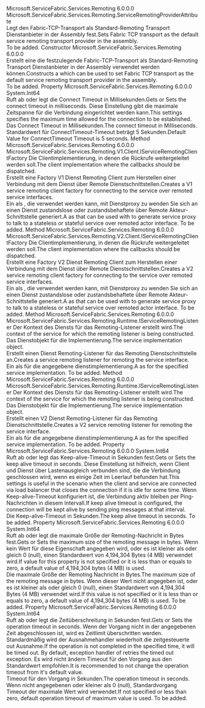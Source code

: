 <Type Name="FabricTransportServiceRemotingProviderAttribute" FullName="Microsoft.ServiceFabric.Services.Remoting.FabricTransport.FabricTransportServiceRemotingProviderAttribute">
  <TypeSignature Language="C#" Value="public class FabricTransportServiceRemotingProviderAttribute : Microsoft.ServiceFabric.Services.Remoting.ServiceRemotingProviderAttribute" />
  <TypeSignature Language="ILAsm" Value=".class public auto ansi beforefieldinit FabricTransportServiceRemotingProviderAttribute extends Microsoft.ServiceFabric.Services.Remoting.ServiceRemotingProviderAttribute" />
  <TypeSignature Language="DocId" Value="T:Microsoft.ServiceFabric.Services.Remoting.FabricTransport.FabricTransportServiceRemotingProviderAttribute" />
  <TypeSignature Language="VB.NET" Value="Public Class FabricTransportServiceRemotingProviderAttribute&#xA;Inherits ServiceRemotingProviderAttribute" />
  <TypeSignature Language="F#" Value="type FabricTransportServiceRemotingProviderAttribute = class&#xA;    inherit ServiceRemotingProviderAttribute" />
  <AssemblyInfo>
    <AssemblyName>Microsoft.ServiceFabric.Services.Remoting</AssemblyName>
    <AssemblyVersion>6.0.0.0</AssemblyVersion>
  </AssemblyInfo>
  <Base>
    <BaseTypeName>Microsoft.ServiceFabric.Services.Remoting.ServiceRemotingProviderAttribute</BaseTypeName>
  </Base>
  <Interfaces />
  <Docs>
    <summary>
             <span data-ttu-id="9af77-101">Legt den Fabric-TCP-Transport als Standard-Remoting Transport Dienstanbieter in der Assembly fest.</span><span class="sxs-lookup"><span data-stu-id="9af77-101">Sets Fabric TCP transport as the default service remoting transport provider in the assembly.</span></span>
            </summary>
    <remarks>To be added.</remarks>
  </Docs>
  <Members>
    <Member MemberName=".ctor">
      <MemberSignature Language="C#" Value="public FabricTransportServiceRemotingProviderAttribute ();" />
      <MemberSignature Language="ILAsm" Value=".method public hidebysig specialname rtspecialname instance void .ctor() cil managed" />
      <MemberSignature Language="DocId" Value="M:Microsoft.ServiceFabric.Services.Remoting.FabricTransport.FabricTransportServiceRemotingProviderAttribute.#ctor" />
      <MemberSignature Language="VB.NET" Value="Public Sub New ()" />
      <MemberType>Constructor</MemberType>
      <AssemblyInfo>
        <AssemblyName>Microsoft.ServiceFabric.Services.Remoting</AssemblyName>
        <AssemblyVersion>6.0.0.0</AssemblyVersion>
      </AssemblyInfo>
      <Parameters />
      <Docs>
        <summary>
            <span data-ttu-id="9af77-102">Erstellt eine <see cref="T:Microsoft.ServiceFabric.Services.Remoting.FabricTransport.FabricTransportServiceRemotingProviderAttribute" /> die festzulegende Fabric-TCP-Transport als Standard-Remoting Transport Dienstanbieter in der Assembly verwendet werden können.</span><span class="sxs-lookup"><span data-stu-id="9af77-102">Constructs a <see cref="T:Microsoft.ServiceFabric.Services.Remoting.FabricTransport.FabricTransportServiceRemotingProviderAttribute" /> which can be used to set Fabric TCP transport as the default service remoting transport provider in the assembly.</span></span>
            </summary>
        <remarks>To be added.</remarks>
      </Docs>
    </Member>
    <Member MemberName="ConnectTimeoutInMilliseconds">
      <MemberSignature Language="C#" Value="public long ConnectTimeoutInMilliseconds { get; set; }" />
      <MemberSignature Language="ILAsm" Value=".property instance int64 ConnectTimeoutInMilliseconds" />
      <MemberSignature Language="DocId" Value="P:Microsoft.ServiceFabric.Services.Remoting.FabricTransport.FabricTransportServiceRemotingProviderAttribute.ConnectTimeoutInMilliseconds" />
      <MemberSignature Language="VB.NET" Value="Public Property ConnectTimeoutInMilliseconds As Long" />
      <MemberSignature Language="F#" Value="member this.ConnectTimeoutInMilliseconds : int64 with get, set" Usage="Microsoft.ServiceFabric.Services.Remoting.FabricTransport.FabricTransportServiceRemotingProviderAttribute.ConnectTimeoutInMilliseconds" />
      <MemberType>Property</MemberType>
      <AssemblyInfo>
        <AssemblyName>Microsoft.ServiceFabric.Services.Remoting</AssemblyName>
        <AssemblyVersion>6.0.0.0</AssemblyVersion>
      </AssemblyInfo>
      <ReturnValue>
        <ReturnType>System.Int64</ReturnType>
      </ReturnValue>
      <Docs>
        <summary>
                <span data-ttu-id="9af77-103">Ruft ab oder legt die Connect Timeout in Millisekunden.</span><span class="sxs-lookup"><span data-stu-id="9af77-103">Gets or Sets the connect timeout in milliseconds.</span></span> <span data-ttu-id="9af77-104">Diese Einstellung gibt die maximale Zeitspanne für die Verbindung eingerichtet werden kann.</span><span class="sxs-lookup"><span data-stu-id="9af77-104">This settings specifies the maximum time allowed for the connection to be established.</span></span>
                </summary>
        <value>
                <span data-ttu-id="9af77-105">Das Connect Timeout in Millisekunden.</span><span class="sxs-lookup"><span data-stu-id="9af77-105">The connect timeout in Milliseconds.</span></span>
            </value>
        <remarks><span data-ttu-id="9af77-106">Standardwert für ConnectTimeout-Timeout beträgt 5 Sekunden.</span><span class="sxs-lookup"><span data-stu-id="9af77-106">Default Value for ConnectTimeout Timeout is 5 seconds.</span></span></remarks>
      </Docs>
    </Member>
    <Member MemberName="CreateServiceRemotingClientFactory">
      <MemberSignature Language="C#" Value="public override Microsoft.ServiceFabric.Services.Remoting.V1.Client.IServiceRemotingClientFactory CreateServiceRemotingClientFactory (Microsoft.ServiceFabric.Services.Remoting.V1.IServiceRemotingCallbackClient callbackClient);" />
      <MemberSignature Language="ILAsm" Value=".method public hidebysig virtual instance class Microsoft.ServiceFabric.Services.Remoting.V1.Client.IServiceRemotingClientFactory CreateServiceRemotingClientFactory(class Microsoft.ServiceFabric.Services.Remoting.V1.IServiceRemotingCallbackClient callbackClient) cil managed" />
      <MemberSignature Language="DocId" Value="M:Microsoft.ServiceFabric.Services.Remoting.FabricTransport.FabricTransportServiceRemotingProviderAttribute.CreateServiceRemotingClientFactory(Microsoft.ServiceFabric.Services.Remoting.V1.IServiceRemotingCallbackClient)" />
      <MemberSignature Language="VB.NET" Value="Public Overrides Function CreateServiceRemotingClientFactory (callbackClient As IServiceRemotingCallbackClient) As IServiceRemotingClientFactory" />
      <MemberSignature Language="F#" Value="override this.CreateServiceRemotingClientFactory : Microsoft.ServiceFabric.Services.Remoting.V1.IServiceRemotingCallbackClient -&gt; Microsoft.ServiceFabric.Services.Remoting.V1.Client.IServiceRemotingClientFactory" Usage="fabricTransportServiceRemotingProviderAttribute.CreateServiceRemotingClientFactory callbackClient" />
      <MemberType>Method</MemberType>
      <AssemblyInfo>
        <AssemblyName>Microsoft.ServiceFabric.Services.Remoting</AssemblyName>
        <AssemblyVersion>6.0.0.0</AssemblyVersion>
      </AssemblyInfo>
      <ReturnValue>
        <ReturnType>Microsoft.ServiceFabric.Services.Remoting.V1.Client.IServiceRemotingClientFactory</ReturnType>
      </ReturnValue>
      <Parameters>
        <Parameter Name="callbackClient" Type="Microsoft.ServiceFabric.Services.Remoting.V1.IServiceRemotingCallbackClient" />
      </Parameters>
      <Docs>
        <param name="callbackClient">
               <span data-ttu-id="9af77-107">Die Clientimplementierung, in denen die Rückrufe weitergeleitet werden soll.</span><span class="sxs-lookup"><span data-stu-id="9af77-107">The client implementation where the callbacks should be dispatched.</span></span>
            </param>
        <summary>
                <span data-ttu-id="9af77-108">Erstellt eine Factory V1 Dienst Remoting Client zum Herstellen einer Verbindung mit dem Dienst über Remote Dienstschnittstellen.</span><span class="sxs-lookup"><span data-stu-id="9af77-108">Creates a  V1 service remoting client factory for connecting to the service over remoted service interfaces.</span></span>
            </summary>
        <returns>
                <span data-ttu-id="9af77-109">Ein <see cref="T:Microsoft.ServiceFabric.Services.Remoting.V1.FabricTransport.Client.FabricTransportServiceRemotingClientFactory" /> als <see cref="T:Microsoft.ServiceFabric.Services.Remoting.V1.Client.IServiceRemotingClientFactory" /> , die verwendet werden kann, mit <see cref="T:Microsoft.ServiceFabric.Services.Remoting.Client.ServiceProxyFactory" /> Dienstproxy zu wenden Sie sich an einen Dienst zustandslose oder zustandsbehaftete über Remote Akteur-Schnittstelle generiert.</span><span class="sxs-lookup"><span data-stu-id="9af77-109">A <see cref="T:Microsoft.ServiceFabric.Services.Remoting.V1.FabricTransport.Client.FabricTransportServiceRemotingClientFactory" /> as <see cref="T:Microsoft.ServiceFabric.Services.Remoting.V1.Client.IServiceRemotingClientFactory" /> that can be used with <see cref="T:Microsoft.ServiceFabric.Services.Remoting.Client.ServiceProxyFactory" /> to generate service proxy to talk to a stateless or stateful service over remoted actor interface.</span></span>
                </returns>
        <remarks>To be added.</remarks>
      </Docs>
    </Member>
    <Member MemberName="CreateServiceRemotingClientFactoryV2">
      <MemberSignature Language="C#" Value="public override Microsoft.ServiceFabric.Services.Remoting.V2.Client.IServiceRemotingClientFactory CreateServiceRemotingClientFactoryV2 (Microsoft.ServiceFabric.Services.Remoting.V2.Client.IServiceRemotingCallbackMessageHandler callbackMessageHandler);" />
      <MemberSignature Language="ILAsm" Value=".method public hidebysig virtual instance class Microsoft.ServiceFabric.Services.Remoting.V2.Client.IServiceRemotingClientFactory CreateServiceRemotingClientFactoryV2(class Microsoft.ServiceFabric.Services.Remoting.V2.Client.IServiceRemotingCallbackMessageHandler callbackMessageHandler) cil managed" />
      <MemberSignature Language="DocId" Value="M:Microsoft.ServiceFabric.Services.Remoting.FabricTransport.FabricTransportServiceRemotingProviderAttribute.CreateServiceRemotingClientFactoryV2(Microsoft.ServiceFabric.Services.Remoting.V2.Client.IServiceRemotingCallbackMessageHandler)" />
      <MemberSignature Language="VB.NET" Value="Public Overrides Function CreateServiceRemotingClientFactoryV2 (callbackMessageHandler As IServiceRemotingCallbackMessageHandler) As IServiceRemotingClientFactory" />
      <MemberSignature Language="F#" Value="override this.CreateServiceRemotingClientFactoryV2 : Microsoft.ServiceFabric.Services.Remoting.V2.Client.IServiceRemotingCallbackMessageHandler -&gt; Microsoft.ServiceFabric.Services.Remoting.V2.Client.IServiceRemotingClientFactory" Usage="fabricTransportServiceRemotingProviderAttribute.CreateServiceRemotingClientFactoryV2 callbackMessageHandler" />
      <MemberType>Method</MemberType>
      <AssemblyInfo>
        <AssemblyName>Microsoft.ServiceFabric.Services.Remoting</AssemblyName>
        <AssemblyVersion>6.0.0.0</AssemblyVersion>
      </AssemblyInfo>
      <ReturnValue>
        <ReturnType>Microsoft.ServiceFabric.Services.Remoting.V2.Client.IServiceRemotingClientFactory</ReturnType>
      </ReturnValue>
      <Parameters>
        <Parameter Name="callbackMessageHandler" Type="Microsoft.ServiceFabric.Services.Remoting.V2.Client.IServiceRemotingCallbackMessageHandler" />
      </Parameters>
      <Docs>
        <param name="callbackMessageHandler">
               <span data-ttu-id="9af77-110">Die Clientimplementierung, in denen die Rückrufe weitergeleitet werden soll.</span><span class="sxs-lookup"><span data-stu-id="9af77-110">The client implementation where the callbacks should be dispatched.</span></span>
            </param>
        <summary>
                <span data-ttu-id="9af77-111">Erstellt eine Factory V2 Dienst Remoting Client zum Herstellen einer Verbindung mit dem Dienst über Remote Dienstschnittstellen.</span><span class="sxs-lookup"><span data-stu-id="9af77-111">Creates a  V2 service remoting client factory for connecting to the service over remoted service interfaces.</span></span>
            </summary>
        <returns>
                <span data-ttu-id="9af77-112">Ein <see cref="T:Microsoft.ServiceFabric.Services.Remoting.V1.FabricTransport.Client.FabricTransportServiceRemotingClientFactory" /> als <see cref="T:Microsoft.ServiceFabric.Services.Remoting.V2.Client.IServiceRemotingClientFactory" /> , die verwendet werden kann, mit <see cref="T:Microsoft.ServiceFabric.Services.Remoting.Client.ServiceProxyFactory" /> Dienstproxy zu wenden Sie sich an einen Dienst zustandslose oder zustandsbehaftete über Remote Akteur-Schnittstelle generiert.</span><span class="sxs-lookup"><span data-stu-id="9af77-112">A <see cref="T:Microsoft.ServiceFabric.Services.Remoting.V1.FabricTransport.Client.FabricTransportServiceRemotingClientFactory" /> as <see cref="T:Microsoft.ServiceFabric.Services.Remoting.V2.Client.IServiceRemotingClientFactory" /> that can be used with <see cref="T:Microsoft.ServiceFabric.Services.Remoting.Client.ServiceProxyFactory" /> to generate service proxy to talk to a stateless or stateful service over remoted actor interface.</span></span>
                </returns>
        <remarks>To be added.</remarks>
      </Docs>
    </Member>
    <Member MemberName="CreateServiceRemotingListener">
      <MemberSignature Language="C#" Value="public override Microsoft.ServiceFabric.Services.Remoting.Runtime.IServiceRemotingListener CreateServiceRemotingListener (System.Fabric.ServiceContext serviceContext, Microsoft.ServiceFabric.Services.Remoting.IService serviceImplementation);" />
      <MemberSignature Language="ILAsm" Value=".method public hidebysig virtual instance class Microsoft.ServiceFabric.Services.Remoting.Runtime.IServiceRemotingListener CreateServiceRemotingListener(class System.Fabric.ServiceContext serviceContext, class Microsoft.ServiceFabric.Services.Remoting.IService serviceImplementation) cil managed" />
      <MemberSignature Language="DocId" Value="M:Microsoft.ServiceFabric.Services.Remoting.FabricTransport.FabricTransportServiceRemotingProviderAttribute.CreateServiceRemotingListener(System.Fabric.ServiceContext,Microsoft.ServiceFabric.Services.Remoting.IService)" />
      <MemberSignature Language="F#" Value="override this.CreateServiceRemotingListener : System.Fabric.ServiceContext * Microsoft.ServiceFabric.Services.Remoting.IService -&gt; Microsoft.ServiceFabric.Services.Remoting.Runtime.IServiceRemotingListener" Usage="fabricTransportServiceRemotingProviderAttribute.CreateServiceRemotingListener (serviceContext, serviceImplementation)" />
      <MemberType>Method</MemberType>
      <AssemblyInfo>
        <AssemblyName>Microsoft.ServiceFabric.Services.Remoting</AssemblyName>
        <AssemblyVersion>6.0.0.0</AssemblyVersion>
      </AssemblyInfo>
      <ReturnValue>
        <ReturnType>Microsoft.ServiceFabric.Services.Remoting.Runtime.IServiceRemotingListener</ReturnType>
      </ReturnValue>
      <Parameters>
        <Parameter Name="serviceContext" Type="System.Fabric.ServiceContext" />
        <Parameter Name="serviceImplementation" Type="Microsoft.ServiceFabric.Services.Remoting.IService" />
      </Parameters>
      <Docs>
        <param name="serviceContext">
                <span data-ttu-id="9af77-113">Der Kontext des Diensts für das Remoting-Listener erstellt wird.</span><span class="sxs-lookup"><span data-stu-id="9af77-113">The context of the service for which the remoting listener is being constructed.</span></span>
            </param>
        <param name="serviceImplementation">
                <span data-ttu-id="9af77-114">Das Dienstobjekt für die Implementierung.</span><span class="sxs-lookup"><span data-stu-id="9af77-114">The service implementation object.</span></span>
            </param>
        <summary>
                <span data-ttu-id="9af77-115">Erstellt einen Dienst Remoting-Listener für das Remoting Dienstschnittstelle an.</span><span class="sxs-lookup"><span data-stu-id="9af77-115">Creates a service remoting listener for remoting the service interface.</span></span>
            </summary>
        <returns>
                <span data-ttu-id="9af77-116">Ein <see cref="T:Microsoft.ServiceFabric.Services.Remoting.V1.FabricTransport.Runtime.FabricTransportServiceRemotingListener" /> als <see cref="T:Microsoft.ServiceFabric.Services.Remoting.Runtime.IServiceRemotingListener" /> für die angegebene dienstimplementierung.</span><span class="sxs-lookup"><span data-stu-id="9af77-116">A <see cref="T:Microsoft.ServiceFabric.Services.Remoting.V1.FabricTransport.Runtime.FabricTransportServiceRemotingListener" /> as <see cref="T:Microsoft.ServiceFabric.Services.Remoting.Runtime.IServiceRemotingListener" /> for the specified service implementation.</span></span>
                </returns>
        <remarks>To be added.</remarks>
      </Docs>
    </Member>
    <Member MemberName="CreateServiceRemotingListenerV2">
      <MemberSignature Language="C#" Value="public override Microsoft.ServiceFabric.Services.Remoting.Runtime.IServiceRemotingListener CreateServiceRemotingListenerV2 (System.Fabric.ServiceContext serviceContext, Microsoft.ServiceFabric.Services.Remoting.IService serviceImplementation);" />
      <MemberSignature Language="ILAsm" Value=".method public hidebysig virtual instance class Microsoft.ServiceFabric.Services.Remoting.Runtime.IServiceRemotingListener CreateServiceRemotingListenerV2(class System.Fabric.ServiceContext serviceContext, class Microsoft.ServiceFabric.Services.Remoting.IService serviceImplementation) cil managed" />
      <MemberSignature Language="DocId" Value="M:Microsoft.ServiceFabric.Services.Remoting.FabricTransport.FabricTransportServiceRemotingProviderAttribute.CreateServiceRemotingListenerV2(System.Fabric.ServiceContext,Microsoft.ServiceFabric.Services.Remoting.IService)" />
      <MemberSignature Language="F#" Value="override this.CreateServiceRemotingListenerV2 : System.Fabric.ServiceContext * Microsoft.ServiceFabric.Services.Remoting.IService -&gt; Microsoft.ServiceFabric.Services.Remoting.Runtime.IServiceRemotingListener" Usage="fabricTransportServiceRemotingProviderAttribute.CreateServiceRemotingListenerV2 (serviceContext, serviceImplementation)" />
      <MemberType>Method</MemberType>
      <AssemblyInfo>
        <AssemblyName>Microsoft.ServiceFabric.Services.Remoting</AssemblyName>
        <AssemblyVersion>6.0.0.0</AssemblyVersion>
      </AssemblyInfo>
      <ReturnValue>
        <ReturnType>Microsoft.ServiceFabric.Services.Remoting.Runtime.IServiceRemotingListener</ReturnType>
      </ReturnValue>
      <Parameters>
        <Parameter Name="serviceContext" Type="System.Fabric.ServiceContext" />
        <Parameter Name="serviceImplementation" Type="Microsoft.ServiceFabric.Services.Remoting.IService" />
      </Parameters>
      <Docs>
        <param name="serviceContext">
                <span data-ttu-id="9af77-117">Der Kontext des Diensts für das Remoting-Listener erstellt wird.</span><span class="sxs-lookup"><span data-stu-id="9af77-117">The context of the service for which the remoting listener is being constructed.</span></span>
            </param>
        <param name="serviceImplementation">
                <span data-ttu-id="9af77-118">Das Dienstobjekt für die Implementierung.</span><span class="sxs-lookup"><span data-stu-id="9af77-118">The service implementation object.</span></span>
            </param>
        <summary>
                <span data-ttu-id="9af77-119">Erstellt einen V2 Dienst Remoting-Listener für das Remoting Dienstschnittstelle.</span><span class="sxs-lookup"><span data-stu-id="9af77-119">Creates a V2 service remoting listener for remoting the service interface.</span></span>
            </summary>
        <returns>
                <span data-ttu-id="9af77-120">Ein <see cref="T:Microsoft.ServiceFabric.Services.Remoting.V1.FabricTransport.Runtime.FabricTransportServiceRemotingListener" /> als <see cref="T:Microsoft.ServiceFabric.Services.Remoting.Runtime.IServiceRemotingListener" /> für die angegebene dienstimplementierung.</span><span class="sxs-lookup"><span data-stu-id="9af77-120">A <see cref="T:Microsoft.ServiceFabric.Services.Remoting.V1.FabricTransport.Runtime.FabricTransportServiceRemotingListener" /> as <see cref="T:Microsoft.ServiceFabric.Services.Remoting.Runtime.IServiceRemotingListener" /> for the specified service implementation.</span></span>
                </returns>
        <remarks>To be added.</remarks>
      </Docs>
    </Member>
    <Member MemberName="KeepAliveTimeoutInSeconds">
      <MemberSignature Language="C#" Value="public long KeepAliveTimeoutInSeconds { get; set; }" />
      <MemberSignature Language="ILAsm" Value=".property instance int64 KeepAliveTimeoutInSeconds" />
      <MemberSignature Language="DocId" Value="P:Microsoft.ServiceFabric.Services.Remoting.FabricTransport.FabricTransportServiceRemotingProviderAttribute.KeepAliveTimeoutInSeconds" />
      <MemberSignature Language="VB.NET" Value="Public Property KeepAliveTimeoutInSeconds As Long" />
      <MemberSignature Language="F#" Value="member this.KeepAliveTimeoutInSeconds : int64 with get, set" Usage="Microsoft.ServiceFabric.Services.Remoting.FabricTransport.FabricTransportServiceRemotingProviderAttribute.KeepAliveTimeoutInSeconds" />
      <MemberType>Property</MemberType>
      <AssemblyInfo>
        <AssemblyName>Microsoft.ServiceFabric.Services.Remoting</AssemblyName>
        <AssemblyVersion>6.0.0.0</AssemblyVersion>
      </AssemblyInfo>
      <ReturnValue>
        <ReturnType>System.Int64</ReturnType>
      </ReturnValue>
      <Docs>
        <summary>
                <span data-ttu-id="9af77-121">Ruft ab oder legt das Keep-alive-Timeout in Sekunden fest.</span><span class="sxs-lookup"><span data-stu-id="9af77-121">Gets or Sets the keep alive timeout in seconds.</span></span> <span data-ttu-id="9af77-122">Diese Einstellung ist hilfreich, wenn Client und Dienst über Lastenausgleich verbunden sind, die die Verbindung geschlossen wird, wenn es einige Zeit im Leerlauf befunden hat.</span><span class="sxs-lookup"><span data-stu-id="9af77-122">This settings is useful in the scenario when the client and service are connected via load balancer that closes the connection if it is idle for some time.</span></span>
                <span data-ttu-id="9af77-123">Wenn Keep-alive-Timeout konfiguriert ist, die Verbindung aktiv bleiben per Ping-Nachrichten in diesem Intervall.</span><span class="sxs-lookup"><span data-stu-id="9af77-123">If keep alive timeout is configured, the connection will be kept alive by sending ping messages at that interval.</span></span>
                </summary>
        <value>
                <span data-ttu-id="9af77-124">Die Keep-alive-Timeout in Sekunden.</span><span class="sxs-lookup"><span data-stu-id="9af77-124">The keep alive timeout in seconds.</span></span>
            </value>
        <remarks>To be added.</remarks>
      </Docs>
    </Member>
    <Member MemberName="MaxMessageSize">
      <MemberSignature Language="C#" Value="public long MaxMessageSize { get; set; }" />
      <MemberSignature Language="ILAsm" Value=".property instance int64 MaxMessageSize" />
      <MemberSignature Language="DocId" Value="P:Microsoft.ServiceFabric.Services.Remoting.FabricTransport.FabricTransportServiceRemotingProviderAttribute.MaxMessageSize" />
      <MemberSignature Language="VB.NET" Value="Public Property MaxMessageSize As Long" />
      <MemberSignature Language="F#" Value="member this.MaxMessageSize : int64 with get, set" Usage="Microsoft.ServiceFabric.Services.Remoting.FabricTransport.FabricTransportServiceRemotingProviderAttribute.MaxMessageSize" />
      <MemberType>Property</MemberType>
      <AssemblyInfo>
        <AssemblyName>Microsoft.ServiceFabric.Services.Remoting</AssemblyName>
        <AssemblyVersion>6.0.0.0</AssemblyVersion>
      </AssemblyInfo>
      <ReturnValue>
        <ReturnType>System.Int64</ReturnType>
      </ReturnValue>
      <Docs>
        <summary>
                <span data-ttu-id="9af77-125">Ruft ab oder legt die maximale Größe der Remoting-Nachricht in Bytes fest.</span><span class="sxs-lookup"><span data-stu-id="9af77-125">Gets or Sets the maximum size of the remoting message in bytes.</span></span>
                <span data-ttu-id="9af77-126">Wenn kein Wert für diese Eigenschaft angegeben wird, oder es ist kleiner als oder gleich 0 (null), einen Standardwert von 4,194,304 Bytes (4 MB) verwendet wird.</span><span class="sxs-lookup"><span data-stu-id="9af77-126">If value for this property is not specified or it is less than or equals to zero, a default value of 4,194,304 bytes (4 MB) is used.</span></span>
                </summary>
        <value>
                <span data-ttu-id="9af77-127">Die maximale Größe der Remoting Nachricht in Bytes.</span><span class="sxs-lookup"><span data-stu-id="9af77-127">The maximum size of the remoting message in bytes.</span></span> <span data-ttu-id="9af77-128">Wenn dieser Wert nicht angegeben ist, oder es ist kleiner als oder gleich 0 (null), einen Standardwert von 4,194,304 Bytes (4 MB) verwendet wird.</span><span class="sxs-lookup"><span data-stu-id="9af77-128">If this value is not specified or it is less than or equals to zero, a default value of 4,194,304 bytes (4 MB) is used.</span></span>
                </value>
        <remarks>To be added.</remarks>
      </Docs>
    </Member>
    <Member MemberName="OperationTimeoutInSeconds">
      <MemberSignature Language="C#" Value="public long OperationTimeoutInSeconds { get; set; }" />
      <MemberSignature Language="ILAsm" Value=".property instance int64 OperationTimeoutInSeconds" />
      <MemberSignature Language="DocId" Value="P:Microsoft.ServiceFabric.Services.Remoting.FabricTransport.FabricTransportServiceRemotingProviderAttribute.OperationTimeoutInSeconds" />
      <MemberSignature Language="VB.NET" Value="Public Property OperationTimeoutInSeconds As Long" />
      <MemberSignature Language="F#" Value="member this.OperationTimeoutInSeconds : int64 with get, set" Usage="Microsoft.ServiceFabric.Services.Remoting.FabricTransport.FabricTransportServiceRemotingProviderAttribute.OperationTimeoutInSeconds" />
      <MemberType>Property</MemberType>
      <AssemblyInfo>
        <AssemblyName>Microsoft.ServiceFabric.Services.Remoting</AssemblyName>
        <AssemblyVersion>6.0.0.0</AssemblyVersion>
      </AssemblyInfo>
      <ReturnValue>
        <ReturnType>System.Int64</ReturnType>
      </ReturnValue>
      <Docs>
        <summary>
                <span data-ttu-id="9af77-129">Ruft ab oder legt die Zeitüberschreitung in Sekunden fest.</span><span class="sxs-lookup"><span data-stu-id="9af77-129">Gets or Sets the operation timeout in seconds.</span></span> <span data-ttu-id="9af77-130">Wenn der Vorgang nicht in der angegebenen Zeit abgeschlossen ist, wird es Zeitlimit überschritten werden. Standardmäßig wird der Ausnahmehandler <see cref="T:Microsoft.ServiceFabric.Services.Remoting.V1.FabricTransport.Client.FabricTransportServiceRemotingClientFactory" /> wiederholt die zeitgesteuerte out Ausnahme.</span><span class="sxs-lookup"><span data-stu-id="9af77-130">If the operation is not completed in the specified time, it will be timed out. By default, exception handler of <see cref="T:Microsoft.ServiceFabric.Services.Remoting.V1.FabricTransport.Client.FabricTransportServiceRemotingClientFactory" /> retries the timed out exception.</span></span> <span data-ttu-id="9af77-131">Es wird nicht ändern Timeout für den Vorgang aus den Standardwert empfohlen.</span><span class="sxs-lookup"><span data-stu-id="9af77-131">It is recommended to not change the operation timeout from it's default value.</span></span> 
                </summary>
        <value>
                <span data-ttu-id="9af77-132">Timeout für den Vorgang in Sekunden.</span><span class="sxs-lookup"><span data-stu-id="9af77-132">The operation timeout in seconds.</span></span> <span data-ttu-id="9af77-133">Wenn nicht angegebenen oder kleiner als 0 (null), Standardvorgang Timeout der maximale Wert wird verwendet.</span><span class="sxs-lookup"><span data-stu-id="9af77-133">If not specified or less than zero, default operation timeout of maximum value is used.</span></span> 
                </value>
        <remarks>To be added.</remarks>
      </Docs>
    </Member>
  </Members>
</Type>